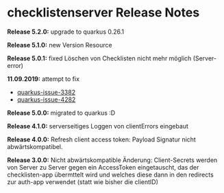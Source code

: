 # checklistenserver Release Notes

__Release 5.2.0:__ upgrade to quarkus 0.26.1

__Release 5.1.0:__ new Version Resource

__Release 5.0.1:__ fixed Löschen von Checklisten nicht mehr möglich (Server-error)

__11.09.2019:__ attempt to fix

* [quarkus-issue-3382](https://github.com/quarkusio/quarkus/issues/3382)
* [quarkus-issue-4282](https://github.com/quarkusio/quarkus/pull/4282)

__Release 5.0.0:__ migrated to quarkus :D

__Release 4.1.0:__ serverseitiges Loggen von clientErrors eingebaut

__Release 4.0.0:__ Refresh client access token: Payload Signatur nicht abwärtskompatibel.

__Release 3.0.0:__ Nicht abwärtskompatible Änderung: Client-Secrets werden von Server zu Server gegen ein AccessToken eingetauscht, das der checklisten-app übermttelt wird und welches diese dann in den redirects zur auth-app verwendet (statt wie bisher die clientID)
